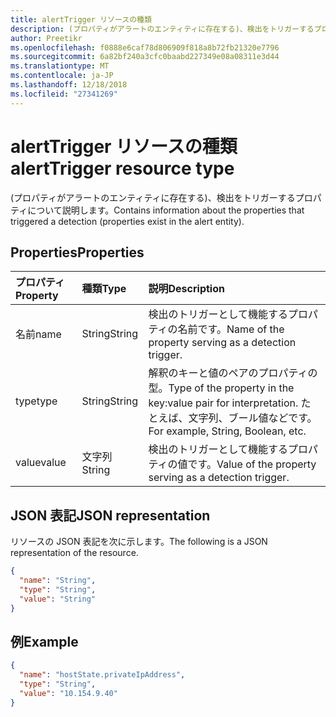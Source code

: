 ```yaml
---
title: alertTrigger リソースの種類
description: (プロパティがアラートのエンティティに存在する)、検出をトリガーするプロパティについて説明します。
author: Preetikr
ms.openlocfilehash: f0888e6caf78d806909f818a8b72fb21320e7796
ms.sourcegitcommit: 6a82bf240a3cfc0baabd227349e08a08311e3d44
ms.translationtype: MT
ms.contentlocale: ja-JP
ms.lasthandoff: 12/18/2018
ms.locfileid: "27341269"
---
```

# <a name="alerttrigger-resource-type"></a><span data-ttu-id="bd1e3-103">alertTrigger リソースの種類</span><span class="sxs-lookup"><span data-stu-id="bd1e3-103">alertTrigger resource type</span></span>

<span data-ttu-id="bd1e3-104">(プロパティがアラートのエンティティに存在する)、検出をトリガーするプロパティについて説明します。</span><span class="sxs-lookup"><span data-stu-id="bd1e3-104">Contains information about the properties that triggered a detection (properties exist in the alert entity).</span></span>

## <a name="properties"></a><span data-ttu-id="bd1e3-105">Properties</span><span class="sxs-lookup"><span data-stu-id="bd1e3-105">Properties</span></span>

| <span data-ttu-id="bd1e3-106">プロパティ</span><span class="sxs-lookup"><span data-stu-id="bd1e3-106">Property</span></span>   | <span data-ttu-id="bd1e3-107">種類</span><span class="sxs-lookup"><span data-stu-id="bd1e3-107">Type</span></span>|<span data-ttu-id="bd1e3-108">説明</span><span class="sxs-lookup"><span data-stu-id="bd1e3-108">Description</span></span>|
|:---------------|:--------|:----------|
|<span data-ttu-id="bd1e3-109">名前</span><span class="sxs-lookup"><span data-stu-id="bd1e3-109">name</span></span>|<span data-ttu-id="bd1e3-110">String</span><span class="sxs-lookup"><span data-stu-id="bd1e3-110">String</span></span>|<span data-ttu-id="bd1e3-111">検出のトリガーとして機能するプロパティの名前です。</span><span class="sxs-lookup"><span data-stu-id="bd1e3-111">Name of the property serving as a detection trigger.</span></span>|
|<span data-ttu-id="bd1e3-112">type</span><span class="sxs-lookup"><span data-stu-id="bd1e3-112">type</span></span>|<span data-ttu-id="bd1e3-113">String</span><span class="sxs-lookup"><span data-stu-id="bd1e3-113">String</span></span>|<span data-ttu-id="bd1e3-114">解釈のキーと値のペアのプロパティの型。</span><span class="sxs-lookup"><span data-stu-id="bd1e3-114">Type of the property in the key:value pair for interpretation.</span></span> <span data-ttu-id="bd1e3-115">たとえば、文字列、ブール値などです。</span><span class="sxs-lookup"><span data-stu-id="bd1e3-115">For example, String, Boolean, etc.</span></span>|
|<span data-ttu-id="bd1e3-116">value</span><span class="sxs-lookup"><span data-stu-id="bd1e3-116">value</span></span>|<span data-ttu-id="bd1e3-117">文字列</span><span class="sxs-lookup"><span data-stu-id="bd1e3-117">String</span></span>|<span data-ttu-id="bd1e3-118">検出のトリガーとして機能するプロパティの値です。</span><span class="sxs-lookup"><span data-stu-id="bd1e3-118">Value of the property serving as a detection trigger.</span></span>|

## <a name="json-representation"></a><span data-ttu-id="bd1e3-119">JSON 表記</span><span class="sxs-lookup"><span data-stu-id="bd1e3-119">JSON representation</span></span>

<span data-ttu-id="bd1e3-120">リソースの JSON 表記を次に示します。</span><span class="sxs-lookup"><span data-stu-id="bd1e3-120">The following is a JSON representation of the resource.</span></span>

<!-- {
  "blockType": "resource",
  "optionalProperties": [

  ],
  "@odata.type": "microsoft.graph.alertTrigger"
}-->

```json
{
  "name": "String",
  "type": "String",
  "value": "String"
}

```

## <a name="example"></a><span data-ttu-id="bd1e3-121">例</span><span class="sxs-lookup"><span data-stu-id="bd1e3-121">Example</span></span>

```json
{
  "name": "hostState.privateIpAddress",
  "type": "String",
  "value": "10.154.9.40"
}

```

<!-- uuid: 8fcb5dbc-d5aa-4681-8e31-b001d5168d79
2015-10-25 14:57:30 UTC -->
<!-- {
  "type": "#page.annotation",
  "description": "alertTrigger resource",
  "keywords": "",
  "section": "documentation",
  "tocPath": ""
}-->